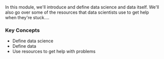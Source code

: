 In this module, we'll introduce and define data science and data itself. We'll also go over some of the resources that data scientists use to get help when they're stuck....

### Key Concepts
- Define data science
- Define data
- Use resources to get help with problems

